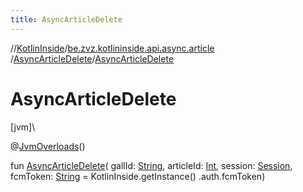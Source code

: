 ```yaml
---
title: AsyncArticleDelete
---
```

//[KotlinInside](../../../index.html)/[be.zvz.kotlininside.api.async.article](../index.html)
/[AsyncArticleDelete](index.html)/[AsyncArticleDelete](-async-article-delete.html)

# AsyncArticleDelete

[jvm]\

@[JvmOverloads](https://kotlinlang.org/api/latest/jvm/stdlib/kotlin.jvm/-jvm-overloads/index.html)()

fun [AsyncArticleDelete](-async-article-delete.html)(
gallId: [String](https://kotlinlang.org/api/latest/jvm/stdlib/kotlin/-string/index.html),
articleId: [Int](https://kotlinlang.org/api/latest/jvm/stdlib/kotlin/-int/index.html),
session: [Session](../../be.zvz.kotlininside.session/-session/index.html),
fcmToken: [String](https://kotlinlang.org/api/latest/jvm/stdlib/kotlin/-string/index.html) = KotlinInside.getInstance()
.auth.fcmToken)




